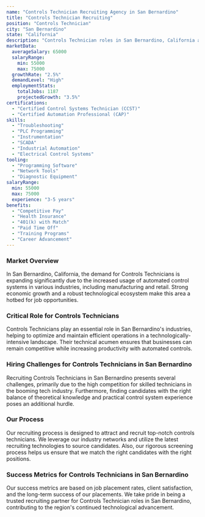 ```yaml
---
name: "Controls Technician Recruiting Agency in San Bernardino"
title: "Controls Technician Recruiting"
position: "Controls Technician"
city: "San Bernardino"
state: "California"
description: "Controls Technician roles in San Bernardino, California are highly sought-after positions that require an intricate knowledge of technical systems to monitor, adjust, and maintain automated control systems."
marketData:
  averageSalary: 65000
  salaryRange:
    min: 55000
    max: 75000
  growthRate: "2.5%"
  demandLevel: "High"
  employmentStats:
    totalJobs: 1187
    projectedGrowth: "3.5%"
certifications:
  - "Certified Control Systems Technician (CCST)"
  - "Certified Automation Professional (CAP)"
skills:
  - "Troubleshooting"
  - "PLC Programming"
  - "Instrumentation"
  - "SCADA"
  - "Industrial Automation"
  - "Electrical Control Systems"
tooling:
  - "Programming Software"
  - "Network Tools"
  - "Diagnostic Equipment"
salaryRange:
  min: 55000
  max: 75000
  experience: "3-5 years"
benefits:
  - "Competitive Pay"
  - "Health Insurance"
  - "401(k) with Match"
  - "Paid Time Off"
  - "Training Programs"
  - "Career Advancement"
---
```


### Market Overview
In San Bernardino, California, the demand for Controls Technicians is expanding significantly due to the increased usage of automated control systems in various industries, including manufacturing and retail. Strong economic growth and a robust technological ecosystem make this area a hotbed for job opportunities.

### Critical Role for Controls Technicians
Controls Technicians play an essential role in San Bernardino's industries, helping to optimize and maintain efficient operations in a technologically-intensive landscape. Their technical acumen ensures that businesses can remain competitive while increasing productivity with automated controls.

### Hiring Challenges for Controls Technicians in San Bernardino
Recruiting Controls Technicians in San Bernardino presents several challenges, primarily due to the high competition for skilled technicians in the booming tech industry. Furthermore, finding candidates with the right balance of theoretical knowledge and practical control system experience poses an additional hurdle.

### Our Process
Our recruiting process is designed to attract and recruit top-notch controls technicians. We leverage our industry networks and utilize the latest recruiting technologies to source candidates. Also, our rigorous screening process helps us ensure that we match the right candidates with the right positions.

### Success Metrics for Controls Technicians in San Bernardino
Our success metrics are based on job placement rates, client satisfaction, and the long-term success of our placements. We take pride in being a trusted recruiting partner for Controls Technician roles in San Bernardino, contributing to the region's continued technological advancement.